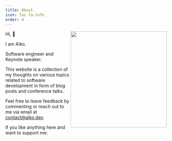 ```yaml
---
title: About
icon: fas fa-info
order: 4
---
```

<img style="float: right;" width="300" src="https://aiko.dev/assets/img/everest-base-camp-crop.jpg">
Hi, 👋

I am Aiko.

Software engineer and Keynote speaker.

This website is a collection of my thoughts on various topics related to software development in form of blog posts and conference talks.

Feel free to leave feedback by commenting or reach out to me via email at <a href="javascript:location.href = 'mailto:contact@aiko.dev" aria-label="email" >contact@aiko.dev</a>.

If you like anything here and want to support me:

<script type='text/javascript' src='https://storage.ko-fi.com/cdn/widget/Widget_2.js'></script><script type='text/javascript'>kofiwidget2.init('Buy me a coffee (or beer)', '#b3b3b3', 'G2G5BKVAB');kofiwidget2.draw();</script>
